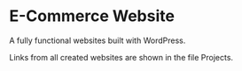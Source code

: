 # E-Commerce Website
A fully functional websites built with WordPress.

Links from all created websites are shown in the file Projects.
